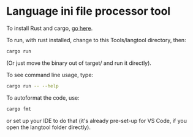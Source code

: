 # Language ini file processor tool

To install Rust and cargo, [go here](https://www.rust-lang.org/learn/get-started).

To run, with rust installed, change to this Tools/langtool directory, then:

```bash
cargo run
```

(Or just move the binary out of target/ and run it directly).

To see command line usage, type:

```bash
cargo run -- --help
```

To autoformat the code, use:

```bash
cargo fmt
```

or set up your IDE to do that (it's already pre-set-up for VS Code, if you open the langtool folder directly).
